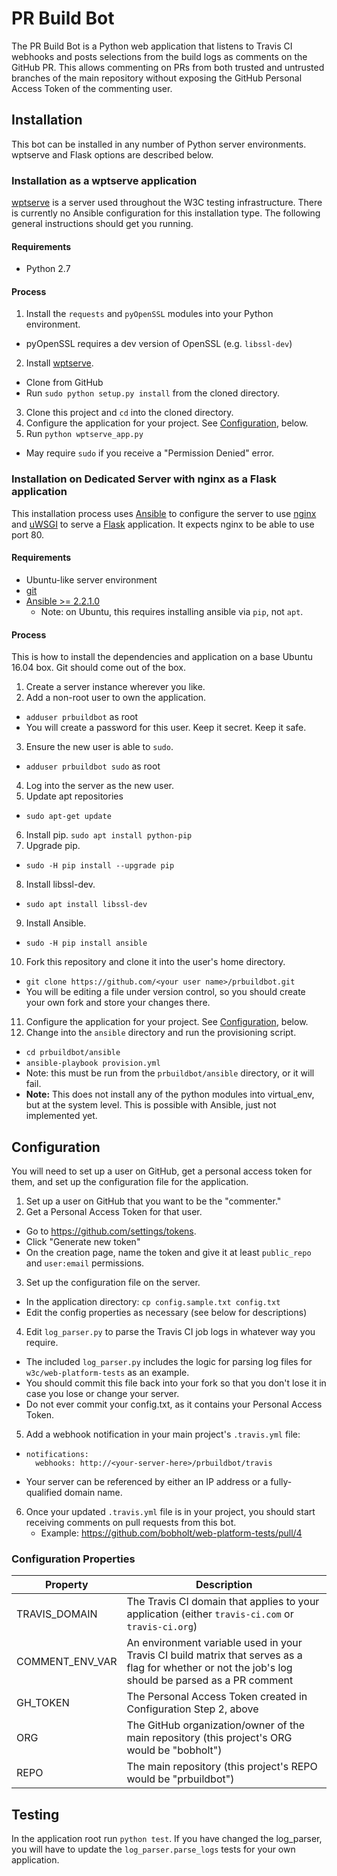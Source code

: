 # PR Build Bot
The PR Build Bot is a Python web application that listens to Travis CI webhooks
and posts selections from the build logs as comments on the GitHub PR. This
allows commenting on PRs from both trusted and untrusted branches of the main
repository without exposing the GitHub Personal Access Token of the commenting
user.

## Installation
This bot can be installed in any number of Python server environments. wptserve
and Flask options are described below.


### Installation as a wptserve application

[wptserve](http://wptserve.readthedocs.io/en/latest/introduction.html) is a
server used throughout the W3C testing infrastructure. There is currently no
Ansible configuration for this installation type. The following general
instructions should get you running.

#### Requirements
- Python 2.7

#### Process
1. Install the `requests` and `pyOpenSSL` modules into your Python environment.
  - pyOpenSSL requires a dev version of OpenSSL (e.g. `libssl-dev`)
2. Install [wptserve](https://github.com/w3c/wptserve).
  - Clone from GitHub
  - Run `sudo python setup.py install` from the cloned directory.
3. Clone this project and `cd` into the cloned directory.
4. Configure the application for your project. See
    [Configuration](#configuration), below.
5. Run `python wptserve_app.py`
  - May require `sudo` if you receive a "Permission Denied" error.


### Installation on Dedicated Server with nginx as a Flask application

This installation process uses [Ansible](http://docs.ansible.com/) to configure
the server to use [nginx](http://nginx.org/) and
[uWSGI](http://uwsgi-docs.readthedocs.io/en/latest/) to serve a
[Flask](http://flask.pocoo.org/) application. It expects nginx to be able to
use port 80.

#### Requirements

- Ubuntu-like server environment
- [git](https://git-scm.com/downloads)
- [Ansible >= 2.2.1.0](http://docs.ansible.com/ansible/intro_installation.html#latest-releases-via-pip)
  - Note: on Ubuntu, this requires installing ansible via `pip`, not `apt`.

#### Process

This is how to install the dependencies and application on a base Ubuntu 16.04
box. Git should come out of the box.

1. Create a server instance wherever you like.
2. Add a non-root user to own the application.
  - `adduser prbuildbot` as root
  - You will create a password for this user. Keep it secret. Keep it safe.
3. Ensure the new user is able to `sudo`.
  - `adduser prbuildbot sudo` as root
4. Log into the server as the new user.
5. Update apt repositories
  - `sudo apt-get update`
6. Install pip.
    `sudo apt install python-pip`
7. Upgrade pip.
  - `sudo -H pip install --upgrade pip`
8. Install libssl-dev.
  - `sudo apt install libssl-dev`
9. Install Ansible.
  - `sudo -H pip install ansible`
10. Fork this repository and clone it into the user's home directory.
  - `git clone https://github.com/<your user name>/prbuildbot.git`
  - You will be editing a file under version control, so you should create your
    own fork and store your changes there.
11. Configure the application for your project. See
    [Configuration](#configuration), below.
12. Change into the `ansible` directory and run the provisioning script.
  - `cd prbuildbot/ansible`
  - `ansible-playbook provision.yml`
  - Note: this must be run from the `prbuildbot/ansible` directory, or it
    will fail.
  - **Note:** This does not install any of the python modules into virtual_env,
    but at the system level. This is possible with Ansible, just not implemented
    yet.


## Configuration

You will need to set up a user on GitHub, get a personal access token for them,
and set up the configuration file for the application.

1. Set up a user on GitHub that you want to be the "commenter."
2. Get a Personal Access Token for that user.
  - Go to https://github.com/settings/tokens.
  - Click "Generate new token"
  - On the creation page, name the token and give it at least `public_repo`
    and `user:email` permissions.
3. Set up the configuration file on the server.
  - In the application directory: `cp config.sample.txt config.txt`
  - Edit the config properties as necessary (see below for descriptions)
4. Edit `log_parser.py` to parse the Travis CI job logs in whatever way you
   require.
  - The included `log_parser.py` includes the logic for parsing log files for
    `w3c/web-platform-tests` as an example.
  - You should commit this file back into your fork so that you don't lose it
    in case you lose or change your server.
  - Do not ever commit your config.txt, as it contains your Personal Access
    Token.
5. Add a webhook notification in your main project's `.travis.yml` file:
  - ```
    notifications:
      webhooks: http://<your-server-here>/prbuildbot/travis
    ```
  - Your server can be referenced by either an IP address or a fully-qualified
    domain name.
6. Once your updated `.travis.yml` file is in your project, you should start
   receiving comments on pull requests from this bot.
   - Example: https://github.com/bobholt/web-platform-tests/pull/4

### Configuration Properties

| Property        | Description                                                                                                                                         |
|-----------------|-----------------------------------------------------------------------------------------------------------------------------------------------------|
| TRAVIS_DOMAIN      | The Travis CI domain that applies to your application (either `travis-ci.com` or `travis-ci.org`)                                                                   |
| COMMENT_ENV_VAR | An environment variable used in your Travis CI build matrix that serves as a flag for whether or not the job's log should be parsed as a PR comment |
| GH_TOKEN        | The Personal Access Token created in Configuration Step 2, above                                                                                    |
| ORG             | The GitHub organization/owner of the main repository (this project's ORG would be "bobholt")                                                        |
| REPO            | The main repository (this project's REPO would be "prbuildbot")                                                                                     |

## Testing

In the application root run `python test`. If you have changed the log_parser,
you will have to update the `log_parser.parse_logs` tests for your own
application.
